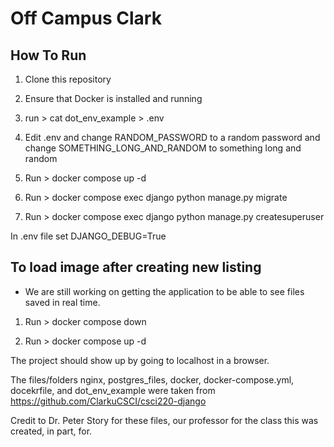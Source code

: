 # Off Campus Clark

## How To Run

1. Clone this repository

2. Ensure that Docker is installed and running

3. run > cat dot_env_example > .env

4. Edit .env and change RANDOM_PASSWORD to a random password and change SOMETHING_LONG_AND_RANDOM to something long and random

5. Run > docker compose up -d

6. Run > docker compose exec django python manage.py migrate

7. Run > docker compose exec django python manage.py createsuperuser

In .env file set DJANGO_DEBUG=True

## To load image after creating new listing

- We are still working on getting the application to be able to see files saved in real time.

1. Run > docker compose down

2. Run > docker compose up -d

The project should show up by going to localhost in a browser.

The files/folders nginx, postgres_files, docker, docker-compose.yml, docekrfile, and dot_env_example were taken from https://github.com/ClarkuCSCI/csci220-django

Credit to Dr. Peter Story for these files, our professor for the class this was created, in part, for.


